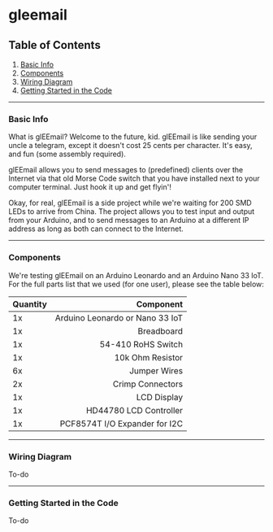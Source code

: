 # gleemail
## Table of Contents

1. [Basic Info](#info)
2. [Components](#parts)
3. [Wiring Diagram](#diagram)
4. [Getting Started in the Code](#gettingstarted)

___

### <a name="info"></a>**Basic Info**
What is glEEmail? Welcome to the future, kid. glEEmail is like sending your uncle a telegram, except it doesn't cost 25 cents per character. It's easy, and fun (some assembly required).

glEEmail allows you to send messages to (predefined) clients over the Internet via that old Morse Code switch that you have installed next to your computer terminal. Just hook it up and get flyin'!

Okay, for real, glEEmail is a side project while we're waiting for 200 SMD LEDs to arrive from China. The project allows you to test input and output from your Arduino, and to send messages to an Arduino at a different IP address as long as both can connect to the Internet. 
___

### <a name="parts"></a>**Components**
We're testing glEEmail on an Arduino Leonardo and an Arduino Nano 33 IoT. For the full parts list that we used (for one user), please see the table below:

|Quantity|Component|
|-------------|---:|
|1x|Arduino Leonardo or Nano 33 IoT|
|1x|Breadboard|
|1x|54-410 RoHS Switch|
|1x|10k Ohm Resistor|
|6x|Jumper Wires|
|2x|Crimp Connectors|
|1x|LCD Display|
|1x|HD44780 LCD Controller|
|1x|PCF8574T I/O Expander for I2C|

___

### <a name="diagram"></a>**Wiring Diagram**
To-do

___

### <a name="gettingstarted"></a>**Getting Started in the Code**
To-do